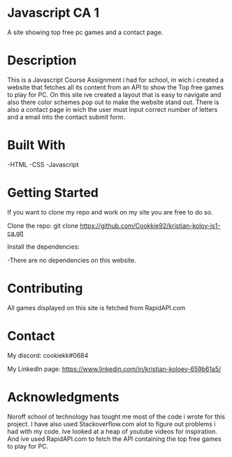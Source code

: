 # Javascript CA 1
A site showing top free pc games and a contact page.

# Description
This is a Javascript Course Assignment i had for school, in wich i created a website that fetches all its content from an API to show the Top free games to play for PC.
On this site ive created a layout that is easy to navigate and also there color schemes pop out to make the website stand out.
There is also a contact page in wich the user must input correct number of letters and a email into the contact submit form.
# Built With
-HTML
-CSS
-Javascript

# Getting Started
If you want to clone my repo and work on my site you are free to do so.

Clone the repo: git clone https://github.com/Cookkie92/kristian-koloy-js1-ca.git

Install the dependencies:

-There are no dependencies on this website.

# Contributing

All games displayed on this site is fetched from RapidAPI.com


# Contact
My discord: cookiekk#0684

My LinkedIn page: https://www.linkedin.com/in/kristian-koloey-659b61a5/


# Acknowledgments
Noroff school of technology has tought me most of the code i wrote for this project. I have also used Stackoverflow.com alot to figure out problems i had with my code. Ive looked at a heap of youtube videos for inspiration.
And ive used RapidAPI.com to fetch the API containing the top free games to play for PC.

